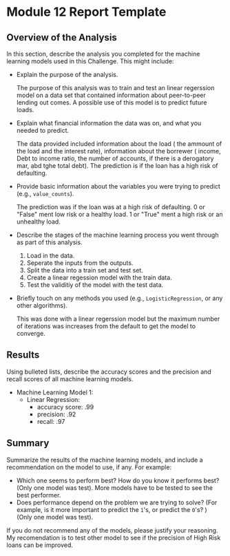 # Module 12 Report Template

## Overview of the Analysis

In this section, describe the analysis you completed for the machine learning models used in this Challenge. This might include:

* Explain the purpose of the analysis.

	The purpose of this analysis was to train and test an linear regerssion model on a data set that contained information about peer-to-peer lending out comes. A possible use of this model is to predict future loads. 
* Explain what financial information the data was on, and what you needed to predict.
	
	The data provided included information about the load ( the ammount of the load and the interest rate), information about the borrewer ( income, Debt to income ratio, the number of accounts, if there is a derogatory mar, abd tghe total debt). The prediction is if the loan has a high risk of defaulting.
	
* Provide basic information about the variables you were trying to predict (e.g., `value_counts`).
	
	The prediction was if the loan was at a high risk of defaulting. 0 or "False" ment low risk or a healthy load. 1 or "True" ment a high risk or an unhealthy load. 
* Describe the stages of the machine learning process you went through as part of this analysis.
	1. Load in the data.
	2. Seperate the inputs from the outputs.
	3. Split the data into a train set and test set.
	4. Create a linear regession model with the train data.
	5. Test the validitiy of the model with the test data. 
* Briefly touch on any methods you used (e.g., `LogisticRegression`, or any other algorithms).

	This was done with a linear regerssion model but the maximum number of iterations was increases from the default to get the model to converge. 

## Results

Using bulleted lists, describe the accuracy scores and the precision and recall scores of all machine learning models.

* Machine Learning Model 1:
    * Linear Regression:
	   - accuracy score: .99
	   - precision: .92
	   - recall: .97

## Summary

Summarize the results of the machine learning models, and include a recommendation on the model to use, if any. For example:

* Which one seems to perform best? How do you know it performs best?
	(Only one model was test). More models have to be tested to see the best performer.
* Does performance depend on the problem we are trying to solve? (For example, is it more important to predict the `1`'s, or predict the `0`'s? )
	(Only one model was test).

If you do not recommend any of the models, please justify your reasoning.
My recomendation is to test other model to see if the precision of High Risk loans can be improved. 
